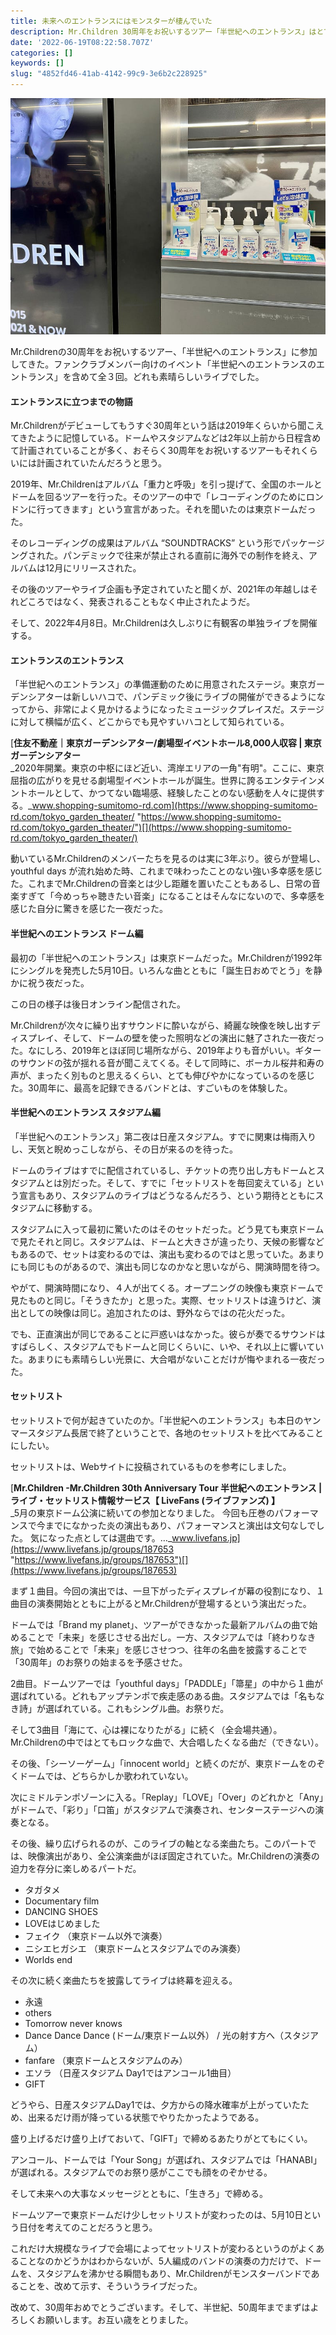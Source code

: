 ```yaml
---
title: 未来へのエントランスにはモンスターが棲んでいた
description: Mr.Children 30周年をお祝いするツアー「半世紀へのエントランス」はとても楽しかったので、会場ごとに変わるセットリストを見てみた
date: '2022-06-19T08:22:58.707Z'
categories: []
keywords: []
slug: "4852fd46-41ab-4142-99c9-3e6b2c228925"
---
```

![](1__OfTor4DRedzxA__R67YQwKA.jpeg)

Mr.Childrenの30周年をお祝いするツアー、「半世紀へのエントランス」に参加してきた。ファンクラブメンバー向けのイベント「半世紀へのエントランスのエントランス」を含めて全３回。どれも素晴らしいライブでした。

#### エントランスに立つまでの物語

Mr.Childrenがデビューしてもうすぐ30周年という話は2019年くらいから聞こえてきたように記憶している。ドームやスタジアムなどは2年以上前から日程含めて計画されていることが多く、おそらく30周年をお祝いするツアーもそれくらいには計画されていたんだろうと思う。

2019年、Mr.Childrenはアルバム「重力と呼吸」を引っ提げて、全国のホールとドームを回るツアーを行った。そのツアーの中で「レコーディングのためにロンドンに行ってきます」という宣言があった。それを聞いたのは東京ドームだった。

そのレコーディングの成果はアルバム “SOUNDTRACKS” という形でパッケージングされた。パンデミックで往来が禁止される直前に海外での制作を終え、アルバムは12月にリリースされた。

その後のツアーやライブ企画も予定されていたと聞くが、2021年の年越しはそれどころではなく、発表されることもなく中止されたようだ。

そして、2022年4月8日。Mr.Childrenは久しぶりに有観客の単独ライブを開催する。

#### エントランスのエントランス

「半世紀へのエントランス」の準備運動のために用意されたステージ。東京ガーデンシアターは新しいハコで、パンデミック後にライブの開催ができるようになってから、非常によく見かけるようになったミュージックプレイスだ。ステージに対して横幅が広く、どこからでも見やすいハコとして知られている。

[**住友不動産｜東京ガーデンシアター/劇場型イベントホール8,000人収容 | 東京ガーデンシアター**  
_2020年開業。東京の中枢にほど近い、湾岸エリアの一角"有明"。ここに、東京屈指の広がりを見せる劇場型イベントホールが誕生。世界に誇るエンタテインメントホールとして、かつてない臨場感、経験したことのない感動を人々に提供する。_www.shopping-sumitomo-rd.com](https://www.shopping-sumitomo-rd.com/tokyo_garden_theater/ "https://www.shopping-sumitomo-rd.com/tokyo_garden_theater/")[](https://www.shopping-sumitomo-rd.com/tokyo_garden_theater/)

動いているMr.Childrenのメンバーたちを見るのは実に3年ぶり。彼らが登場し、youthful days が流れ始めた時、これまで味わったことのない強い多幸感を感じた。これまでMr.Childrenの音楽とは少し距離を置いたこともあるし、日常の音楽すぎて「今めっちゃ聴きたい音楽」になることはそんなにないので、多幸感を感じた自分に驚きを感じた一夜だった。

#### 半世紀へのエントランス ドーム編

最初の「半世紀へのエントランス」は東京ドームだった。Mr.Childrenが1992年にシングルを発売した5月10日。いろんな曲とともに「誕生日おめでとう」を静かに祝う夜だった。

この日の様子は後日オンライン配信された。

Mr.Childrenが次々に繰り出すサウンドに酔いながら、綺麗な映像を映し出すディスプレイ、そして、ドームの壁を使った照明などの演出に魅了された一夜だった。なにしろ、2019年とほぼ同じ場所ながら、2019年よりも音がいい。ギターのサウンドの弦が揺れる音が聞こえてくる。そして同時に、ボーカル桜井和寿の声が、まったく別ものと思えるくらい、とても伸びやかになっているのを感じた。30周年に、最高を記録できるバンドとは、すごいものを体験した。

#### 半世紀へのエントランス スタジアム編

「半世紀へのエントランス」第二夜は日産スタジアム。すでに関東は梅雨入りし、天気と睨めっこしながら、その日が来るのを待った。

ドームのライブはすでに配信されているし、チケットの売り出し方もドームとスタジアムとは別だった。そして、すでに「セットリストを毎回変えている」という宣言もあり、スタジアムのライブはどうなるんだろう、という期待とともにスタジアムに移動する。

スタジアムに入って最初に驚いたのはそのセットだった。どう見ても東京ドームで見たそれと同じ。スタジアムは、ドームと大きさが違ったり、天候の影響などもあるので、セットは変わるのでは、演出も変わるのではと思っていた。あまりにも同じものがあるので、演出も同じなのかなと思いながら、開演時間を待つ。

やがて、開演時間になり、４人が出てくる。オープニングの映像も東京ドームで見たものと同じ。「そうきたか」と思った。実際、セットリストは違うけど、演出としての映像は同じ。追加されたのは、野外ならではの花火だった。

でも、正直演出が同じであることに戸惑いはなかった。彼らが奏でるサウンドはすばらしく、スタジアムでもドームと同じくらいに、いや、それ以上に響いていた。あまりにも素晴らしい光景に、大合唱がないことだけが悔やまれる一夜だった。

#### セットリスト

セットリストで何が起きていたのか。「半世紀へのエントランス」も本日のヤンマースタジアム長居で終了ということで、各地のセットリストを比べてみることにしたい。

セットリストは、Webサイトに投稿されているものを参考にしました。

[**Mr.Children -Mr.Children 30th Anniversary Tour 半世紀へのエントランス | ライブ・セットリスト情報サービス【 LiveFans (ライブファンズ) 】**  
_5月の東京ドーム公演に続いての参加となりました。 今回も圧巻のパフォーマンスで今までになかった炎の演出もあり、パフォーマンスと演出は文句なしでした。 気になった点としては選曲です。…_www.livefans.jp](https://www.livefans.jp/groups/187653 "https://www.livefans.jp/groups/187653")[](https://www.livefans.jp/groups/187653)

まず１曲目。今回の演出では、一旦下がったディスプレイが幕の役割になり、１曲目の演奏開始とともに上がるとMr.Childrenが登場するという演出だった。

ドームでは「Brand my planet」、ツアーができなかった最新アルバムの曲で始めることで「未来」を感じさせる出だし。一方、スタジアムでは「終わりなき旅」で始めることで「未来」を感じさせつつ、往年の名曲を披露することで「30周年」のお祭りの始まるを予感させた。

2曲目。ドームツアーでは「youthful days」「PADDLE」「箒星」の中から１曲が選ばれている。どれもアップテンポで疾走感のある曲。スタジアムでは「名もなき詩」が選ばれている。これもシングル曲。お祭りだ。

そして3曲目「海にて、心は裸になりたがる」に続く（全会場共通）。Mr.Childrenの中ではとてもロックな曲で、大合唱したくなる曲だ（できない）。

その後、「シーソーゲーム」「innocent world」と続くのだが、東京ドームをのぞくドームでは、どちらかしか歌われていない。

次にミドルテンポゾーンに入る。「Replay」「LOVE」「Over」のどれかと「Any」がドームで、「彩り」「口笛」がスタジアムで演奏され、センターステージへの演奏となる。

その後、繰り広げられるのが、このライブの軸となる楽曲たち。このパートでは、映像演出があり、全公演楽曲がほぼ固定されていた。Mr.Childrenの演奏の迫力を存分に楽しめるパートだ。

*   タガタメ
*   Documentary film
*   DANCING SHOES
*   LOVEはじめました
*   フェイク （東京ドーム以外で演奏）
*   ニシエヒガシエ （東京ドームとスタジアムでのみ演奏）
*   Worlds end

その次に続く楽曲たちを披露してライブは終幕を迎える。

*   永遠
*   others
*   Tomorrow never knows
*   Dance Dance Dance (ドーム/東京ドーム以外） / 光の射す方へ（スタジアム）
*   fanfare （東京ドームとスタジアムのみ）
*   エソラ （日産スタジアム Day1ではアンコール1曲目）
*   GIFT

どうやら、日産スタジアムDay1では、夕方からの降水確率が上がっていたため、出来るだけ雨が降っている状態でやりたかったようである。

盛り上げるだけ盛り上げておいて、「GIFT」で締めるあたりがとてもにくい。

アンコール、ドームでは「Your Song」が選ばれ、スタジアムでは「HANABI」が選ばれる。スタジアムでのお祭り感がここでも顔をのぞかせる。

そして未来への大事なメッセージとともに、「生きろ」で締める。

ドームツアーで東京ドームだけ少しセットリストが変わったのは、5月10日という日付を考えてのことだろうと思う。

これだけ大規模なライブで会場によってセットリストが変わるというのがよくあることなのかどうかはわからないが、5人編成のバンドの演奏の力だけで、ドームを、スタジアムを沸かせる瞬間もあり、Mr.Childrenがモンスターバンドであることを、改めて示す、そういうライブだった。

改めて、30周年おめでとうございます。そして、半世紀、50周年までまずはよろしくお願いします。お互い歳をとりました。